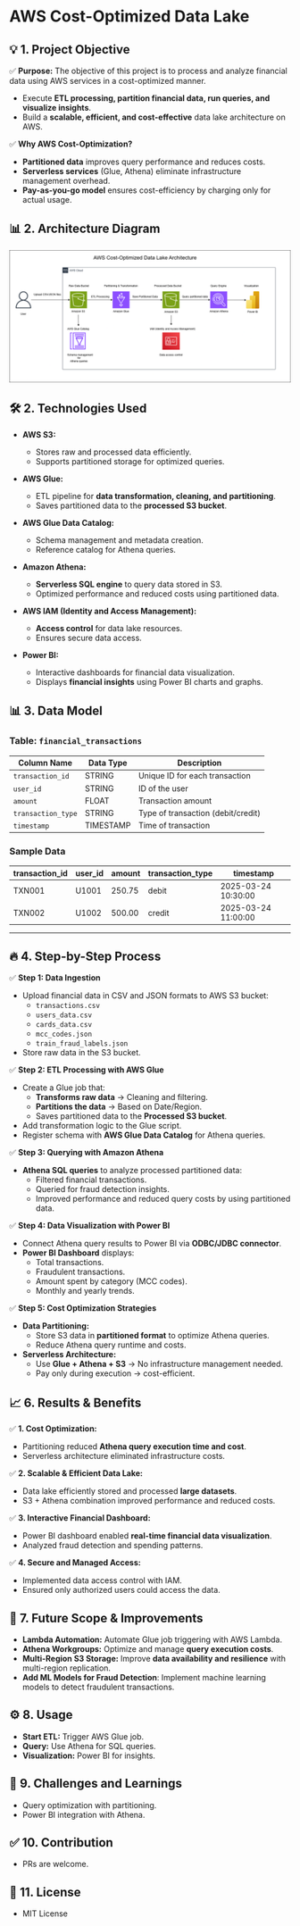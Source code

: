 # AWS Cost-Optimized Data Lake 

## 💡 **1. Project Objective**
✅ **Purpose:**
The objective of this project is to process and analyze financial data using AWS services in a cost-optimized manner.
- Execute **ETL processing, partition financial data, run queries, and visualize insights**.
- Build a **scalable, efficient, and cost-effective** data lake architecture on AWS.

✅ **Why AWS Cost-Optimization?**
- **Partitioned data** improves query performance and reduces costs.
- **Serverless services** (Glue, Athena) eliminate infrastructure management overhead.
- **Pay-as-you-go model** ensures cost-efficiency by charging only for actual usage.

## 📊 **2. Architecture Diagram**

![AWS Cost-Optimized Data Lake Architecture](./Architecture.png)


## 🛠️ **2. Technologies Used**
- **AWS S3:**
   - Stores raw and processed data efficiently.
   - Supports partitioned storage for optimized queries.

- **AWS Glue:**
   - ETL pipeline for **data transformation, cleaning, and partitioning**.
   - Saves partitioned data to the **processed S3 bucket**.

- **AWS Glue Data Catalog:**
   - Schema management and metadata creation.
   - Reference catalog for Athena queries.

- **Amazon Athena:**
   - **Serverless SQL engine** to query data stored in S3.
   - Optimized performance and reduced costs using partitioned data.

- **AWS IAM (Identity and Access Management):**
   - **Access control** for data lake resources.
   - Ensures secure data access.

- **Power BI:**
   - Interactive dashboards for financial data visualization.
   - Displays **financial insights** using Power BI charts and graphs.

## 📊 **3. Data Model**
### **Table: `financial_transactions`**
| **Column Name**      | **Data Type**    | **Description**                 |
|----------------------|-----------------|---------------------------------|
| `transaction_id`     | STRING          | Unique ID for each transaction  |
| `user_id`           | STRING          | ID of the user                  |
| `amount`            | FLOAT           | Transaction amount              |
| `transaction_type`  | STRING          | Type of transaction (debit/credit) |
| `timestamp`         | TIMESTAMP       | Time of transaction             |

### **Sample Data**
| transaction_id | user_id | amount  | transaction_type | timestamp          |
|---------------|--------|--------|------------------|--------------------|
| TXN001        | U1001  | 250.75 | debit            | 2025-03-24 10:30:00 |
| TXN002        | U1002  | 500.00 | credit           | 2025-03-24 11:00:00 |

---

## 🔥 **4. Step-by-Step Process**
✅ **Step 1: Data Ingestion**  
- Upload financial data in CSV and JSON formats to AWS S3 bucket:  
   - `transactions.csv`  
   - `users_data.csv`  
   - `cards_data.csv`  
   - `mcc_codes.json`  
   - `train_fraud_labels.json`  
- Store raw data in the S3 bucket.  

✅ **Step 2: ETL Processing with AWS Glue**  
- Create a Glue job that:  
   - **Transforms raw data** → Cleaning and filtering.  
   - **Partitions the data** → Based on Date/Region.  
   - Saves partitioned data to the **Processed S3 bucket**.  
- Add transformation logic to the Glue script.  
- Register schema with **AWS Glue Data Catalog** for Athena queries.  

✅ **Step 3: Querying with Amazon Athena**  
- **Athena SQL queries** to analyze processed partitioned data:  
   - Filtered financial transactions.  
   - Queried for fraud detection insights.  
   - Improved performance and reduced query costs by using partitioned data.  

✅ **Step 4: Data Visualization with Power BI**  
- Connect Athena query results to Power BI via **ODBC/JDBC connector**.  
- **Power BI Dashboard** displays:  
   - Total transactions.  
   - Fraudulent transactions.  
   - Amount spent by category (MCC codes).  
   - Monthly and yearly trends.  

✅ **Step 5: Cost Optimization Strategies**  
- **Data Partitioning:**  
   - Store S3 data in **partitioned format** to optimize Athena queries.  
   - Reduce Athena query runtime and costs.  
- **Serverless Architecture:**  
   - Use **Glue + Athena + S3** → No infrastructure management needed.  
   - Pay only during execution → cost-efficient.  



## 📈 **6. Results & Benefits**
✅ **1. Cost Optimization:**  
- Partitioning reduced **Athena query execution time and cost**.  
- Serverless architecture eliminated infrastructure costs.  

✅ **2. Scalable & Efficient Data Lake:**  
- Data lake efficiently stored and processed **large datasets**.  
- S3 + Athena combination improved performance and reduced costs.  

✅ **3. Interactive Financial Dashboard:**  
- Power BI dashboard enabled **real-time financial data visualization**.  
- Analyzed fraud detection and spending patterns.  

✅ **4. Secure and Managed Access:**  
- Implemented data access control with IAM.  
- Ensured only authorized users could access the data.  

## 🚀 **7. Future Scope & Improvements**
- **Lambda Automation:** Automate Glue job triggering with AWS Lambda.  
- **Athena Workgroups:** Optimize and manage **query execution costs**.  
- **Multi-Region S3 Storage:** Improve **data availability and resilience** with multi-region replication.  
- **Add ML Models for Fraud Detection**: Implement machine learning models to detect fraudulent transactions.  

## ⚙️ **8. Usage**
- **Start ETL:** Trigger AWS Glue job.
- **Query:** Use Athena for SQL queries.
- **Visualization:** Power BI for insights.

## 🚀 **9. Challenges and Learnings**
- Query optimization with partitioning.
- Power BI integration with Athena.

## ✅ **10. Contribution**
- PRs are welcome.

## 📄 **11. License**
- MIT License

